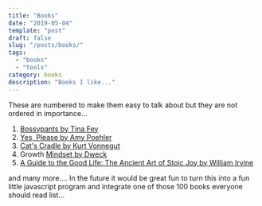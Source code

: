```yaml
---
title: "Books"
date: "2019-05-04"
template: "post"
draft: false
slug: "/posts/books/"
tags:
  - "books"
  - "tools"
category: books 
description: "Books I like..."
---
```


These are numbered to make them easy to talk about but they are not ordered in importance... 

1. [Bossypants by Tina Fey](https://smile.amazon.com/Bossypants-Tina-Fey-ebook/dp/B0047Y0FGY/)
2. [Yes, Please by Amy Poehler](https://smile.amazon.com/Yes-Please-Amy-Poehler-ebook/dp/B00IHZS39A/)
3. [Cat's Cradle by Kurt Vonnegut](https://smile.amazon.com/Cats-Cradle-Novel-Kurt-Vonnegut-ebook/dp/B000SEH13C)
4. Growth [Mindset by Dweck](https://smile.amazon.com/Mindset-Psychology-Carol-S-Dweck-ebook/dp/B000FCKPHG/)
5. [A Guide to the Good Life: The Ancient Art of Stoic Joy by William Irvine](https://www.amazon.com/gp/product/B0040JHNQG/)


and many more.... In the future it would be great fun to turn this into a fun little javascript program and integrate one of those 100 books everyone should read list...




